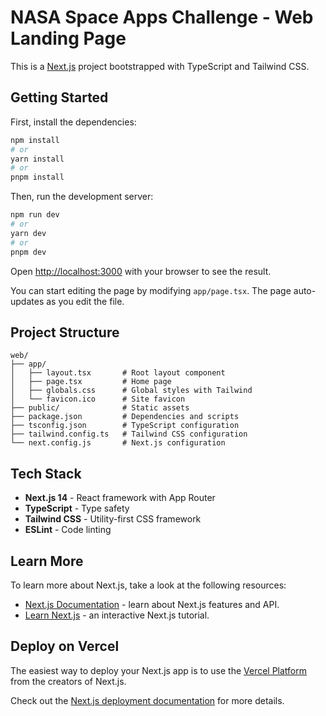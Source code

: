 # NASA Space Apps Challenge - Web Landing Page

This is a [Next.js](https://nextjs.org) project bootstrapped with TypeScript and Tailwind CSS.

## Getting Started

First, install the dependencies:

```bash
npm install
# or
yarn install
# or
pnpm install
```

Then, run the development server:

```bash
npm run dev
# or
yarn dev
# or
pnpm dev
```

Open [http://localhost:3000](http://localhost:3000) with your browser to see the result.

You can start editing the page by modifying `app/page.tsx`. The page auto-updates as you edit the file.

## Project Structure

```
web/
├── app/
│   ├── layout.tsx       # Root layout component
│   ├── page.tsx         # Home page
│   ├── globals.css      # Global styles with Tailwind
│   └── favicon.ico      # Site favicon
├── public/              # Static assets
├── package.json         # Dependencies and scripts
├── tsconfig.json        # TypeScript configuration
├── tailwind.config.ts   # Tailwind CSS configuration
└── next.config.js       # Next.js configuration
```

## Tech Stack

- **Next.js 14** - React framework with App Router
- **TypeScript** - Type safety
- **Tailwind CSS** - Utility-first CSS framework
- **ESLint** - Code linting

## Learn More

To learn more about Next.js, take a look at the following resources:

- [Next.js Documentation](https://nextjs.org/docs) - learn about Next.js features and API.
- [Learn Next.js](https://nextjs.org/learn) - an interactive Next.js tutorial.

## Deploy on Vercel

The easiest way to deploy your Next.js app is to use the [Vercel Platform](https://vercel.com/new) from the creators of Next.js.

Check out the [Next.js deployment documentation](https://nextjs.org/docs/app/building-your-application/deploying) for more details.


